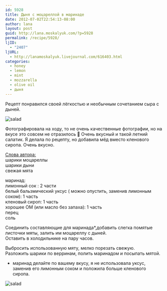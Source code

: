 ```yaml
---
id: 5928
title: Дыня с моцареллой в маринаде
date: 2012-07-02T22:54:13-08:00
author: lana
layout: post
guid: http://lana.moskalyuk.com/?p=5928
permalink: /recipe/5928/
ljID:
  - "2407"
ljURL:
  - http://lanamoskalyuk.livejournal.com/616403.html
categories:
  - honey
  - lemon
  - mint
  - mozzarella
  - olive oil
  - дыня
---
```

Рецепт понравился своей лёгкостью и необычным сочетанием сыра с дыней.

![salad](http://farm8.staticflickr.com/7261/7484971468_e6b8300016_c.jpg) 

Фотографировала на ходу, то не очень качественные фотографии, но на вкусе это совсем не отразилось 🙂 Очень вкусный и такой летний салатик. Я делала по рецепту, но добавила мёд вместо кленового сиропа. Очень вкусно.

[Слова автора:](http://fragilisee.livejournal.com/135770.html?view=416090#t416090)  
шарики моцареллы  
шарики дыни  
свежая мята

маринад:  
лимонный сок : 2 части  
белый бальзмический уксус ( можно опустить, заменив лимонным соком): 1 часть  
кленовый сироп: 1 часть  
хорошее ОМ (или масло без запаха): 1 часть  
перец  
соль

Соединить составляющие для маринада*,добавить слегка помятые листочки мяты, залить им моцареллу с дыней.  
Оставить в холодильнике на пару часов.

Выбросить использованную мяту, мелко порезать свежую.  
Разложить шарики по верринам, полить маринадом и посыпать мятой.

* маринад делайте по вашему вкусу, я не использовала уксус, заменив его лимонным соком и положила больше кленового сиропа.

![salad](http://farm8.staticflickr.com/7140/7484970888_4609df890d_c.jpg)